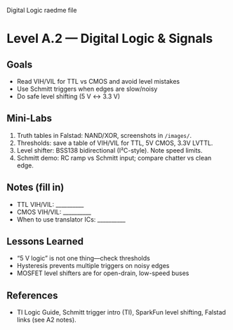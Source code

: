 Digital Logic raedme file
# Level A.2 — Digital Logic & Signals

## Goals
- Read VIH/VIL for TTL vs CMOS and avoid level mistakes
- Use Schmitt triggers when edges are slow/noisy
- Do safe level shifting (5 V ↔ 3.3 V)

## Mini-Labs
1) Truth tables in Falstad: NAND/XOR, screenshots in `/images/`.  
2) Thresholds: save a table of VIH/VIL for TTL, 5V CMOS, 3.3V LVTTL.  
3) Level shifter: BSS138 bidirectional (I²C-style). Note speed limits.  
4) Schmitt demo: RC ramp vs Schmitt input; compare chatter vs clean edge.

## Notes (fill in)
- TTL VIH/VIL: __________
- CMOS VIH/VIL: __________
- When to use translator ICs: __________

## Lessons Learned
- “5 V logic” is not one thing—check thresholds
- Hysteresis prevents multiple triggers on noisy edges
- MOSFET level shifters are for open-drain, low-speed buses

## References
- TI Logic Guide, Schmitt trigger intro (TI), SparkFun level shifting, Falstad links (see A2 notes).
